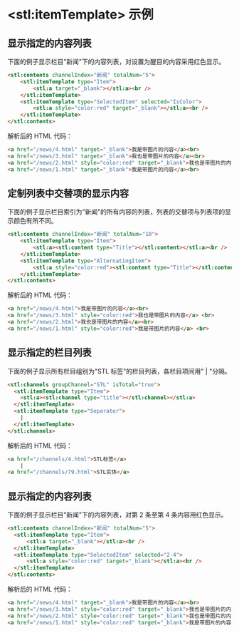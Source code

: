 # &lt;stl:itemTemplate&gt; 示例

## 显示指定的内容列表

下面的例子显示栏目"新闻"下的内容列表，对设置为醒目的内容采用红色显示。

```html
<stl:contents channelIndex="新闻" totalNum="5">
    <stl:itemTemplate type="Item">
        <stl:a target="_blank"></stl:a><br />
    </stl:itemTemplate>
    <stl:itemTemplate type="SelectedItem" selected="IsColor">
        <stl:a style="color:red" target="_blank"></stl:a><br />
    </stl:itemTemplate>
</stl:contents>
```

解析后的 HTML 代码：

```html
<a href="/news/4.html" target="_blank">我是带图片的内容</a><br>
<a href="/news/3.html" target="_blank">我也是带图片的内容</a><br>
<a href="/news/2.html" style="color:red" target="_blank">我也是带图片的内容</a><br>
<a href="/news/1.html" target="_blank">我是带图片的内容</a><br>
```

## 定制列表中交替项的显示内容

下面的例子显示栏目索引为"新闻"的所有内容的列表，列表的交替项与列表项的显示颜色有所不同。

```html
<stl:contents channelIndex="新闻" totalNum="10">
    <stl:itemTemplate type="Item">
        <stl:a><stl:content type="Title"></stl:content></stl:a><br />
    </stl:itemTemplate>
    <stl:itemTemplate type="AlternatingItem">
        <stl:a style="color:red"><stl:content type="Title"></stl:content></stl:a> <br />
    </stl:itemTemplate>
</stl:contents>
```

解析后的 HTML 代码：

```html
<a href="/news/4.html">我是带图片的内容</a><br>
<a href="/news/3.html" style="color:red">我也是带图片的内容</a> <br>
<a href="/news/2.html">我也是带图片的内容</a><br>
<a href="/news/1.html" style="color:red">我是带图片的内容</a> <br>
```

## 显示指定的栏目列表

下面的例子显示所有栏目组别为"STL 标签"的栏目列表，各栏目项间用" | "分隔。

```html
<stl:channels groupChannel="STL" isTotal="true">
  <stl:itemTemplate type="Item">
    <stl:a><stl:channel type="title"></stl:channel></stl:a>
  </stl:itemTemplate>
  <stl:itemTemplate type="Separator">
    |
  </stl:itemTemplate>
</stl:channels>
```

解析后的 HTML 代码：

```html
<a href="/channels/4.html">STL标签</a>
    |
<a href="/channels/79.html">STL实体</a>
```

## 显示指定的内容列表

下面的例子显示栏目"新闻"下的内容列表，对第 2 条至第 4 条内容用红色显示。

```html
<stl:contents channelIndex="新闻" totalNum="5">
  <stl:itemTemplate type="Item">
      <stl:a target="_blank"></stl:a><br />
  </stl:itemTemplate>
  <stl:itemTemplate type="SelectedItem" selected="2-4">
      <stl:a style="color:red" target="_blank"></stl:a><br />
  </stl:itemTemplate>
</stl:contents>
```

解析后的 HTML 代码：

```html
<a href="/news/4.html" target="_blank">我是带图片的内容</a><br>
<a href="/news/3.html" style="color:red" target="_blank">我也是带图片的内容</a><br>
<a href="/news/2.html" style="color:red" target="_blank">我也是带图片的内容</a><br>
<a href="/news/1.html" style="color:red" target="_blank">我是带图片的内容</a><br>
```
